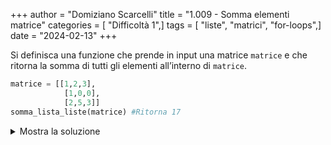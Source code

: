 +++
author = "Domiziano Scarcelli"
title = "1.009 - Somma elementi matrice"
categories = [ "Difficoltà 1",]
tags = [ "liste", "matrici", "for-loops",]
date = "2024-02-13"
+++

Si definisca una funzione che prende in input una matrice `matrice` e che ritorna la somma di tutti gli elementi all’interno di `matrice`.

```python
matrice = [[1,2,3],
			[1,0,0],
			[2,5,3]]
somma_lista_liste(matrice) #Ritorna 17
```

<details>
<summary>Mostra la soluzione</summary>

```python
def somma_matrice(matrice):
	count = 0
	for riga in matrice:
		for elem in riga:
			count += elem
	return count
```

</details>
